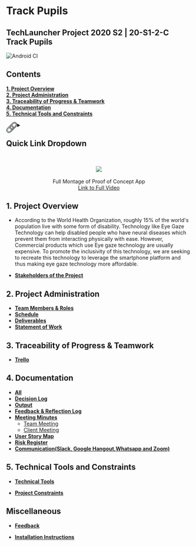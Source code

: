 # Track Pupils  
## TechLauncher Project 2020 S2 | 20-S1-2-C Track Pupils

![Android CI](https://github.com/Ozedaval/Eye-Gaze-Technology/workflows/Android%20CI/badge.svg?branch=master)


<h2><a name = "content"> Contents </a></h2>

<a href = "#Title1"><b> 1. Project Overview </b></a><br/>
<a href = "#Title2"><b> 2. Project Administration </b></a><br/>
<a href = "#Title3"><b> 3. Traceability of Progress & Teamwork </b></a><br/> 
<a href = "#Title4"><b> 4. Documentation </b></a><br/> 
<a href = "#Title5"><b> 5. Technical Tools and Constraints </b></a><br/>

<details>
<summary><img align = "left" src="Resources/link.png" width = "30" height = "30"><h2> Quick Link Dropdown</h2></summary>

- [**All Documentations**](https://drive.google.com/drive/folders/1NlzcfOPzjzUGLZtv5XBwhFZTKDHvKzTZ?usp=sharing)
- [**Decision Log**](https://drive.google.com/drive/folders/18C8N5hQrXN94pWgNyDpYCfhkNWzhSczE)
- [**Feedback & Reflection Log**](https://drive.google.com/drive/folders/1Tty_NjlyNDwHHwNLGD4vDpX-9KjvH998)
- [**Meeting Minutes**](https://drive.google.com/drive/u/0/folders/1g2xm1F1sIsowuf-SHqJrCLEgR9KNZMet)
- [**Risk Management**](https://docs.google.com/document/d/1h8wtWSBGq10KgU5FjX3noPZQz0TSMrlTSjl1m9pVcEc/edit)
- [**Statement of Work**](https://drive.google.com/drive/u/0/folders/10dU-jHv65cApRlDtr3pOAqkEij3sBB)
- [**Communication(Slack, Google Hangout,Whatsapp and Zoom)**](https://docs.google.com/document/d/1fOy_x4CNGdVu6nbyG_zbYGBBXU7Pvlio7XnqYfclkDY/edit)
</details>


<br />
<p align="center">
<img src="Resources/Proof_of_Concept.gif"  width="45%" length="45%" >
</p>
<p align="center">
    Full Montage of Proof of Concept App </br>
<a href="https://drive.google.com/file/d/1r1SmKbBRJyrehjUkkJXQUgV0WvIy3n0p/view?usp=sharing">Link to Full Video</a> 
</p>
<h2><a name = "Title1"> 1. Project Overview </a></h2>

* According to the World Health Organization, roughly 15% of the world's population live with some form of disability. Technology like Eye Gaze Technology can help disabled people who have neural diseases which prevent them from interacting physically with ease. However, Commercial products which use Eye gaze technology are usually expensive. To promote the inclusivity of this technology, we are seeking to recreate this technology to leverage the smartphone platform and thus making eye gaze technology more affordable.

* [**Stakeholders of the Project**](https://github.com/Ozedaval/Eye-Gaze-Technology/wiki/Stakeholders)


<h2><a name = "Title2"> 2. Project Administration </a></h2>


* [**Team Members & Roles**](https://github.com/Ozedaval/Eye-Gaze-Technology/wiki/Team-Members-&-Roles)
* [**Schedule**](https://github.com/Ozedaval/Eye-Gaze-Technology/wiki/Schedule)
* [**Deliverables**](https://github.com/Ozedaval/Eye-Gaze-Technology/wiki/Deliverables)
* [**Statement of Work**](https://github.com/Ozedaval/Eye-Gaze-Technology/wiki/Deliverables)



<h2><a name = "Title3"> 3. Traceability of Progress & Teamwork</a></h2>

* [**Trello**](https://trello.com/b/GnYy2QBX/track-pupils)

    

<h2><a name = "Title4"> 4. Documentation</a></h2>

- [**All**](https://drive.google.com/drive/folders/1NlzcfOPzjzUGLZtv5XBwhFZTKDHvKzTZ?usp=sharing)
- [**Decision Log**](https://drive.google.com/drive/folders/18C8N5hQrXN94pWgNyDpYCfhkNWzhSczE)
- [**Output**](https://drive.google.com/drive/folders/11VEx6xQj-KdvEMwhQfAj3t7v0ngSZa2l)
- [**Feedback & Reflection Log**](https://drive.google.com/drive/folders/1Tty_NjlyNDwHHwNLGD4vDpX-9KjvH998)
- [**Meeting Minutes**](https://drive.google.com/drive/folders/1bz6aJNaLhqgxjfCjiWHxQpbSfh9tgEOj?usp=sharing)
    + [Team Meeting](https://drive.google.com/drive/folders/1HjPLR9FZ_2_iRm91MV_KgGgtAlXXAkB5)
    + [Client Meeting](https://drive.google.com/drive/folders/1JjdIRBprHv1TsyhMA9yGrYzDufUeJb3o)
- [**User Story Map**](https://miro.com/app/board/o9J_kodemu8=/)
- [**Risk Register**](https://docs.google.com/document/d/1h8wtWSBGq10KgU5FjX3noPZQz0TSMrlTSjl1m9pVcEc/edit?usp=sharing)
- [**Communication(Slack, Google Hangout,Whatsapp and Zoom)**](https://docs.google.com/document/d/1fOy_x4CNGdVu6nbyG_zbYGBBXU7Pvlio7XnqYfclkDY/edit)


<h2><a name = "Title5"> 5. Technical Tools and Constraints</a></h2>
  
 * [**Technical Tools**](https://github.com/Ozedaval/Eye-Gaze-Technology/wiki/Technical-Tools)

 * [**Project Constraints**](https://github.com/Ozedaval/Eye-Gaze-Technology/wiki/Project-Constraints)
 
 
 <h2><a name = "Miscellaneous">Miscellaneous</a></h2>

 * [**Feedback**](https://drive.google.com/open?id=1j--azvBIf_7xkufhe8fR2g7GvuG47eTfvsKeAyDyk6Y)

 * [**Installation Instructions**](https://github.com/Ozedaval/Eye-Gaze-Technology/wiki/Installation-Instructions)
 
 
 
